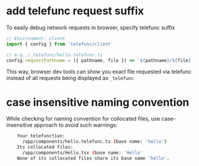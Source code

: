 # add telefunc request suffix

To easily debug network requests in browser, specify telefunc suffix

```ts
// Environment: client
import { config } from 'telefunc/client'

// e.g. /_telefunc/hello.telefunc.ts
config.requestPathname = ({ pathname, file }) => `${pathname}/${file}`
```

This way, browser dev tools can show you exact file requested via telefunc instead of all requests being displayed as `_telefunc`

# case insensitive naming convention

While checking for naming convention for collocated files, use case-insensitive approach to avoid such warnings:

```sh
    Your telefunction:
      /app/components/hello.telefunc.ts (base name: 'hello')
    Its collocated files:
      /app/components/Hello.tsx (base name: 'Hello'
    None of its collocated files share its base name 'hello'.
```
